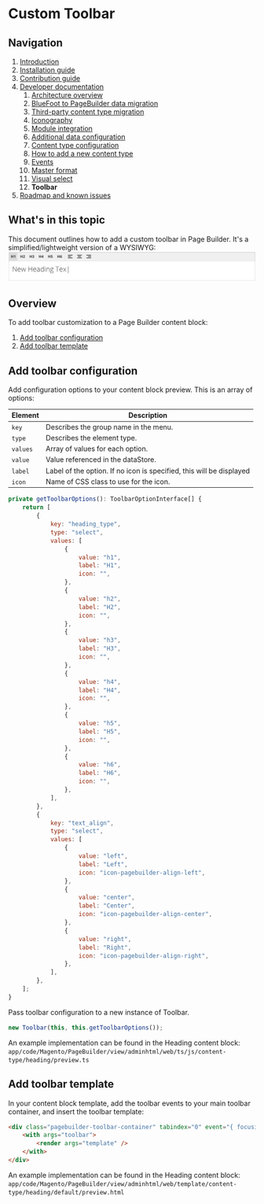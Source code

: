 # Custom Toolbar

## Navigation

1. [Introduction]
2. [Installation guide]
3. [Contribution guide]
4. [Developer documentation]
    1. [Architecture overview]
    1. [BlueFoot to PageBuilder data migration]
    1. [Third-party content type migration]
    1. [Iconography]
    1. [Module integration]
    1. [Additional data configuration]
    1. [Content type configuration]
    1. [How to add a new content type]
    1. [Events]
    1. [Master format]
    1. [Visual select]
    1. **Toolbar**
5. [Roadmap and known issues]

[Introduction]: README.md
[Installation Guide]: install.md
[Contribution guide]: CONTRIBUTING.md
[Developer documentation]: developer-documentation.md
[Architecture overview]: architecture-overview.md
[BlueFoot to PageBuilder data migration]: bluefoot-data-migration.md
[Third-party content type migration]: new-content-type-example.md
[Iconography]: iconography.md
[Module integration]: module-integration.md
[Additional data configuration]: custom-configuration.md
[Content type configuration]: content-type-configuration.md
[How to add a new content type]: how-to-add-new-content-type.md
[Events]: events.md
[Master format]: master-format.md
[Visual select]: visual-select.md
[Toolbar]: toolbar.md
[Roadmap and Known Issues]: roadmap.md

## What's in this topic
This document outlines how to add a custom toolbar in Page Builder. It's a simplified/lightweight version of a WYSIWYG:
![Page Builder toolbar](images/toolbar.png)

## Overview

To add toolbar customization to a Page Builder content block:
1. [Add toolbar configuration](#toolbarConfig)
2. [Add toolbar template](#toolbarTpl)

## Add toolbar configuration

Add configuration options to your content block preview. This is an array of options:

| Element             | Description                                                              |
| ------------------- | ------------------------------------------------------------------------ |
| `key`               | Describes the group name in the menu.                                    |
| `type`              | Describes the element type.                                              |
| `values`            | Array of values for each option.                                         |
| `value`             | Value referenced in the dataStore.                                       |
| `label`             | Label of the option. If no icon is specified, this will be displayed     |
| `icon`              | Name of CSS class to use for the icon.                                   |


```javascript
private getToolbarOptions(): ToolbarOptionInterface[] {
    return [
        {
            key: "heading_type",
            type: "select",
            values: [
                {
                    value: "h1",
                    label: "H1",
                    icon: "",
                },
                {
                    value: "h2",
                    label: "H2",
                    icon: "",
                },
                {
                    value: "h3",
                    label: "H3",
                    icon: "",
                },
                {
                    value: "h4",
                    label: "H4",
                    icon: "",
                },
                {
                    value: "h5",
                    label: "H5",
                    icon: "",
                },
                {
                    value: "h6",
                    label: "H6",
                    icon: "",
                },
            ],
        },
        {
            key: "text_align",
            type: "select",
            values: [
                {
                    value: "left",
                    label: "Left",
                    icon: "icon-pagebuilder-align-left",
                },
                {
                    value: "center",
                    label: "Center",
                    icon: "icon-pagebuilder-align-center",
                },
                {
                    value: "right",
                    label: "Right",
                    icon: "icon-pagebuilder-align-right",
                },
            ],
        },
    ];
}
```
 
Pass toolbar configuration to a new instance of Toolbar.
```javascript
new Toolbar(this, this.getToolbarOptions());
```

An example implementation can be found in the Heading content block:
`app/code/Magento/PageBuilder/view/adminhtml/web/ts/js/content-type/heading/preview.ts`

## Add toolbar template

In your content block template, add the toolbar events to your main toolbar container, and insert the toolbar template:
```html
<div class="pagebuilder-toolbar-container" tabindex="0" event="{ focusin: toolbar.onFocusIn, focusout: toolbar.onFocusOut }">
    <with args="toolbar">
        <render args="template" />
    </with>
</div>
```

An example implementation can be found in the Heading content block:
`app/code/Magento/PageBuilder/view/adminhtml/web/template/content-type/heading/default/preview.html`


